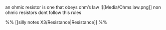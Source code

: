 an ohmic resistor is one that obeys ohm’s law
![[Media/Ohms law.png]]
non ohmic resistors dont follow this rules

%%
[[silly notes X3/Resistance|Resistance]]
%%
